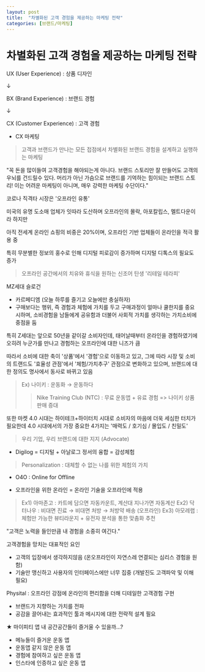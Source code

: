 ```yaml
---
layout: post
title:  "차별화된 고객 경험을 제공하는 마케팅 전략"
categories: [브랜드/마케팅]
---
```


# 차별화된 고객 경험을 제공하는 마케팅 전략

UX (User Experience) : 상품 디자인

↓

BX (Brand Experience) : 브랜드 경험

↓

CX (Customer Experience) : 고객 경험



* CX 마케팅
> 고객과 브랜드가 만나는 모든 접점에서 차별화된 브랜드 경험을 설계하고 실행하는 마케팅


"꼭 돈을 많이들여 고객경험을 해야되는게 아니다. 브랜드 스토리만 잘 만들어도 고객의 우뇌를 건드릴수 있다. 머리가 아닌 가슴으로 브랜드를 기억하는 힘이되는 브랜드 스토리! 이는 어려운 마케팅이 아니며, 매우 강력한 마케팅 수단이다."



코로나 직격타 시장은 '오프라인 유통'

미국의 유명 도소매 업체가 잇따라 도산하며 오프라인의 몰락, 아포칼립스, 멜트다운이라 하지만

아직 전세계 온라인 쇼핑의 비중은 20%이며, 오프라인 기반 업체들이 온라인을 적극 활용 중



특히 무분별한 정보의 홍수로 인해 디지털 피로감이 증가하며 디지털 디톡스의 필요도 증가
> 오프라인 공간에서의 치유와 휴식을 원하는 신조어 탄생 '리테일 테라피'



MZ세대 슬로건
- 카르페디엠 (오늘 하루를 즐기고 오늘에만 충실하자)
- 구매보다는 행위, 즉 경험과 체험에 가치를 두고 구매과정이 얼마나 쿨한지를 중요시하며, 소비경험을 남들에게 공유함과 더불어 사회적 가치를 생각하는 가치소비에 중점을 둠

특히 Z세대는 앞으로 50년을 같이갈 소비자인데, 태어날때부터 온라인을 경험하였기에 오히려 누군가를 만나고 경험하는 오프라인에 대한 니즈가 큼



따라서 소비에 대한 축이 '상품'에서 '경험'으로 이동하고 있고, 그에 따라 시장 및 소비의 트랜드도 '효율성 관점'에서 '체험/가치추구' 관점으로 변화하고 있으며, 브랜드에 대한 정의도 명사에서 동사로 바뀌고 있음
> Ex) 나이키 : 운동화 → 운동하다
>>Nike Training Club (NTC) : 무료 운동앱 + 유료 경험 => 나이키 상품판매 증대
 


또한 마켓 4.0 시대는 하이테크+하이터치 시대로 소비자의 마음에 더욱 세심한 터치가 필요한데 4.0 시대에서의 가장 중요한 4가지는 '매력도 / 호기심 / 몰입도 / 친밀도'
> 우리 기업, 우리 브랜드에 대한 지지 (Advocate)



* Digilog = 디지털 + 아날로그 정서의 융합 = 감성체험
> Personalization : 대체할 수 없는 나를 위한 체험의 가치



* O4O : Online for Offline
- 오프라인을 위한 온라인 = 온라인 기술을 오프라인에 적용

> Ex1) 아마존고 : 카트에 담으면 자동카운트, 계산대 지나가면 자동계산
> Ex2) 닥터나우 : 비대면 진료 → 비대면 처방 → 처방약 배송 (오프라인)
> Ex3) 아모레랩 : 체험만 가능한 뷰티라운지 + 유전자 분석을 통한 맞춤화 추천



"고객은 노력을 들인만큼 내 경험을 소중히 여긴다."



고객경험을 망치는 대표적인 요인
- 고객의 입장에서 생각하지않음 (온오프라인이 자연스레 연결되는 심리스 경험을 원함)
- 기술만 맹신하고 사용자의 인터페이스에만 너무 집중 (개발진도 고객파악 및 이해 필요)



Physital : 오프라인 강점에 온라인의 편리함을 더해 디테일한 고객경험 구현
- 브랜드가 지향하는 가치를 전파
- 공감을 끌어내는 효과적인 툴과 메시지에 대한 전략적 설계 필요



★ 마이피티 앱 내 공간공간들이 즐거울 수 있을까...?
- 메뉴들이 즐거운 운동 앱
- 운동앱 같지 않은 운동 앱
- 경험에 참여하고 싶은 운동 앱
- 인스타에 인증하고 싶은 운동 앱